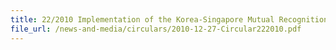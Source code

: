 ```yaml
---
title: 22/2010 Implementation of the Korea-Singapore Mutual Recognition Arrangement
file_url: /news-and-media/circulars/2010-12-27-Circular222010.pdf
---
```


